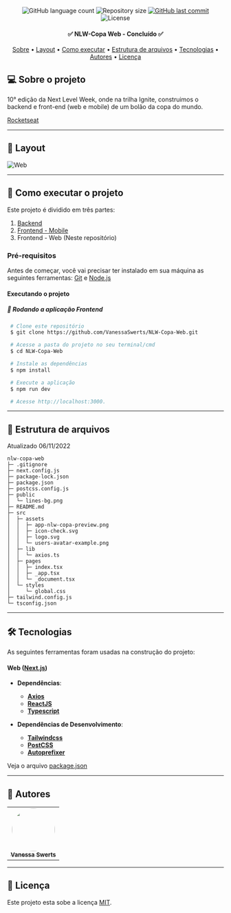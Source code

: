 
<p align="center">
  <img alt="GitHub language count" src="https://img.shields.io/github/languages/count/VanessaSwerts/NLW-Copa-Web?color=%2304D361">

  <img alt="Repository size" src="https://img.shields.io/github/repo-size/VanessaSwerts/NLW-Copa-Web">

  <a href="https://github.com/alexanderaugusto/locus-app/commits/master">
    <img alt="GitHub last commit" src="https://img.shields.io/github/last-commit/VanessaSwerts/NLW-Copa-Web">
  </a>

   <img alt="License" src="https://img.shields.io/badge/license-MIT-brightgreen">

</p>

<h4 align="center">
	✅ NLW-Copa Web - Concluído ✅
</h4>

<p align="center">
 <a href="#-sobre-o-projeto">Sobre</a> •
 <a href="#-layout">Layout</a> •
 <a href="#-como-executar-o-projeto">Como executar</a> •
 <a href="#-estrutura-de-arquivos">Estrutura de arquivos</a> • 
 <a href="#-tecnologias">Tecnologias</a> •
 <a href="#-autores">Autores</a> •
 <a href="#user-content--licença">Licença</a>
</p>


## 💻 Sobre o projeto

10° edição da Next Level Week, onde na trilha Ignite, construimos o backend e front-end (web e mobile) de um bolão da copa do mundo.

[Rocketseat](https://rocketseat.com.br/)

---

## 🎨 Layout

 ![Web](https://user-images.githubusercontent.com/57146734/200202932-ecabe23b-8e9b-46b1-8a2e-bec4a01a6bb1.png)

---

## 🚀 Como executar o projeto

Este projeto é dividido em três partes:
1. [Backend](https://github.com/VanessaSwerts/NLW-Copa-Server)
2. [Frontend - Mobile](https://github.com/VanessaSwerts/NLW-Copa-App)
3. Frontend - Web (Neste repositório)

### Pré-requisitos

Antes de começar, você vai precisar ter instalado em sua máquina as seguintes ferramentas:
[Git](https://git-scm.com) e [Node.js](https://nodejs.org/en/)

#### Executando o projeto

##### 🧭 Rodando a aplicação Frontend

   ```bash
    # Clone este repositório
    $ git clone https://github.com/VanessaSwerts/NLW-Copa-Web.git

    # Acesse a pasta do projeto no seu terminal/cmd
    $ cd NLW-Copa-Web

    # Instale as dependências
    $ npm install

    # Execute a aplicação
    $ npm run dev

    # Acesse http://localhost:3000.
   ```

---

## 📁 Estrutura de arquivos

Atualizado 06/11/2022

```
nlw-copa-web
├─ .gitignore
├─ next.config.js
├─ package-lock.json
├─ package.json
├─ postcss.config.js
├─ public
│  └─ lines-bg.png
├─ README.md
├─ src
│  ├─ assets
│  │  ├─ app-nlw-copa-preview.png
│  │  ├─ icon-check.svg
│  │  ├─ logo.svg
│  │  └─ users-avatar-example.png
│  ├─ lib
│  │  └─ axios.ts
│  ├─ pages
│  │  ├─ index.tsx
│  │  ├─ _app.tsx
│  │  └─ _document.tsx
│  └─ styles
│     └─ global.css
├─ tailwind.config.js
└─ tsconfig.json

```
---

## 🛠 Tecnologias

As seguintes ferramentas foram usadas na construção do projeto:

#### **Web**  ([Next.js](https://nextjs.org))
- **Dependências**:
  -   **[Axios](https://github.com/axios/axios)**
  -   **[ReactJS](https://pt-br.reactjs.org)**
  -   **[Typescript](https://www.typescriptlang.org)**

- **Dependências de Desenvolvimento**:
  -   **[Tailwindcss](https://tailwindcss.com)**
  -   **[PostCSS](https://postcss.org)**
  -   **[Autoprefixer](https://autoprefixer.github.iohttps://tailwindcss.com)**

Veja o arquivo  [package.json](https://github.com/VanessaSwerts/NLW-Copa-Web/blob/master/package.json)

---

## 🦸 Autores

<table>
  <tr>
    <td align="center"><a href="https://github.com/vanessaSwerts/"><img style="border-radius: 50%;" src="https://avatars2.githubusercontent.com/u/57146734?v=4" width="100px;" alt=""/><br /><sub><b>Vanessa Swerts</b></sub></a></td>
  </tr>
</table>

---

## 📝 Licença

Este projeto esta sobe a licença [MIT](./LICENSE).
